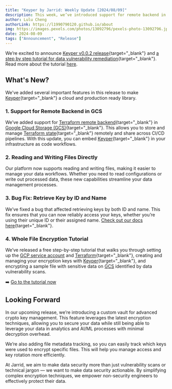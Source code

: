 ```yaml
---
title: "Keyper by Jarrid: Weekly Update [2024/08/09]"
description: This week, we’ve introduced support for remote backend in GCS, file reading and writing, and a bug fix for key retrieval in Keyper. We’ve also released a new tutorial on full file encryption.
author: Lulu Cheng
authorLink: https://l1990790120.github.io/about
img: https://images.pexels.com/photos/13092796/pexels-photo-13092796.jpeg?auto=compress&cs=tinysrgb&w=1260&h=750&dpr=1
date: 2024-08-09
tags: ["Announcement", "Release"]
---
```


We’re excited to announce [Keyper v0.0.2 release](https://github.com/jarrid-xyz/keyper/releases/tag/v0.0.2){target="_blank"} and [a step by step tutorial for data vulnerability remediation](https://github.com/jarrid-xyz/keyper-tutorial){target="_blank"}. Read more about the tutorial [here](/articles/2024-08-09-step-by-step-guide-to-remediate-data-vuln).

## What's New?

We've added several important features in this release to make [Keyper](https://jarrid.xyz/keyper){target="_blank"} a cloud and production ready library.



### 1. Support for Remote Backend in GCS

We’ve added support for [Terraform remote backend](https://developer.hashicorp.com/terraform/language/settings/backends/remote){target="_blank"} in [Google Cloud Storage (GCS)](https://cloud.google.com/storage){target="_blank"}. This allows you to store and manage [Terraform state](https://developer.hashicorp.com/terraform/language/state){target="_blank"} remotely and share across CI/CD pipelines. With this update, you can embed [Keyper](https://jarrid.xyz/keyper){target="_blank"} in your infrastructure as code workflows.

### 2. Reading and Writing Files Directly

Our platform now supports reading and writing files, making it easier to manage your data workflows. Whether you need to read configurations or write out processed data, these new capabilities streamline your data management processes.

### 3. Bug Fix: Retrieve Key by ID and Name

We’ve fixed a bug that affected retrieving keys by both ID and name. This fix ensures that you can now reliably access your keys, whether you’re using their unique ID or their assigned name. [Check out our docs here](https://jarrid.xyz/keyper/resource/key/){target="_blank"}.

### 4. Whole File Encryption Tutorial

We’ve released a free step-by-step tutorial that walks you through setting up the [GCP service account](https://cloud.google.com/iam/docs/service-account-overview) and [Terraform](https://www.terraform.io/){target="_blank"}, creating and managing your encryption keys with [Keyper](https://jarrid.xyz/keyper){target="_blank"}, and encrypting a sample file with sensitive data on [GCS](https://cloud.google.com/storage) identified by data vulnerability scans.

➡️ [Go to the tutorial now](https://github.com/jarrid-xyz/keyper-tutorial?tab=readme-ov-file#keyper-tutorial)

## Looking Forward

In our upcoming release, we’re introducing a custom vault for advanced crypto key management. This feature leverages the latest encryption techniques, allowing you to secure your data while still being able to leverage your data in analytics and AI/ML processes with minimal decryption overhead.

We’re also adding file metadata tracking, so you can easily track which keys were used to encrypt specific files. This will help you manage access and key rotation more efficiently.

At Jarrid, we aim to make data security more than just vulnerability scans or technical jargon — we want to make data security actionable. By simplifying complex encryption techniques, we empower non-security engineers to effectively protect their data.
